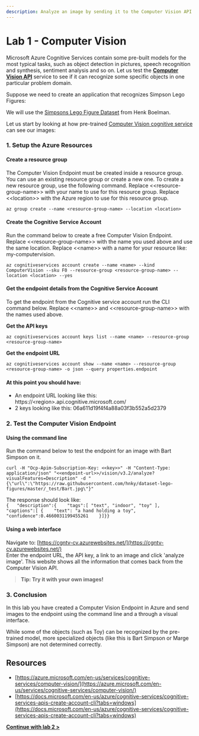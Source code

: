```yaml
---
description: Analyze an image by sending it to the Computer Vision API
---
```


# Lab 1 - Computer Vision

Microsoft Azure Cognitive Services contain some pre-built models for the most typical tasks, such as object detection in pictures, speech recognition and synthesis, sentiment analysis and so on. Let us test the [**Computer Vision API**](https://azure.microsoft.com/services/cognitive-services/computer-vision/?WT.mc_id=gaic-github-heboelma) service to see if it can recognize some specific objects in one particular problem domain.

Suppose we need to create an application that recognizes Simpson Lego Figures:

We will use the [Simpsons Lego Figure Dataset](https://github.com/hnky/dataset-lego-figures) from Henk Boelman.

Let us start by looking at how pre-trained [Computer Vision cognitive service](https://azure.microsoft.com/services/cognitive-services/computer-vision/?WT.mc_id=gaic-github-heboelma) can see our images:

### 1. Setup the Azure Resources

#### Create a resource group

The Computer Vision Endpoint must be created inside a resource group. You can use an existing resource group or create a new one. To create a new resource group, use the following command. Replace  &lt;&lt;resource-group-name&gt;&gt; with your name to use for this resource group. Replace &lt;&lt;location&gt;&gt;  with the Azure region to use for this resource group.

```text
az group create --name <resource-group-name> --location <location>
```

#### Create the Cognitive Service Account

Run the command below to create a free Computer Vision Endpoint. Replace &lt;&lt;resource-group-name&gt;&gt; with the name you used above and use the same location. Replace &lt;&lt;name&gt;&gt; with a name for your resource like: my-computervision.

```text
az cognitiveservices account create --name <name> --kind ComputerVision --sku F0 --resource-group <resource-group-name> --location <location> --yes
```

#### Get the endpoint details from the Cognitive Service Account

To get the endpoint from the Cognitive service account run the CLI command below. Replace &lt;&lt;name&gt;&gt; and &lt;&lt;resource-group-name&gt;&gt; with the names used above. 

**Get the API keys**

```text
az cognitiveservices account keys list --name <name> --resource-group <resource-group-name> 
```

**Get the endpoint URL**

```text
az cognitiveservices account show --name <name> --resource-group <resource-group-name> -o json --query properties.endpoint
```

#### At this point you should have:

- An endpoint URL looking like this: https://&lt;region&gt;.api.cognitive.microsoft.com/   
- 2 keys looking like this: 06a611d19f4f4a88a03f3b552a5d2379

### 2. Test the Computer Vision Endpoint

#### Using the command line

Run the command below to test the endpoint for an image with Bart Simpson on it.

```text
curl -H "Ocp-Apim-Subscription-Key: <<key>>" -H "Content-Type: application/json" "<<endpoint-url>>/vision/v3.2/analyze?visualFeatures=Description" -d "{\"url\":\"https://raw.githubusercontent.com/hnky/dataset-lego-figures/master/_test/Bart.jpg\"}"
```

The response should look like:  
`{  
"description":{   
    "tags":[ "text", "indoor", "toy" ],   
"captions":[ {   
    "text": "a hand holding a toy",   
    "confidence":0.4660031199455261   
}]}}`

#### Using a web interface

Navigate to: [https://cgntv-cv.azurewebsites.net/](https://cgntv-cv.azurewebsites.net/)  
Enter the endpoint URL, the API key, a link to an image and click 'analyze image'. This website shows all the information that comes back from the Computer Vision API.

> **Tip: Try it with your own images!**

### 3. Conclusion

In this lab you have created a Computer Vision Endpoint in Azure and send images to the endpoint using the command line and a through a visual interface.

While some of the objects \(such as Toy\) can be recognized by the pre-trained model, more specialized objects \(like this is Bart Simpson or Marge Simpson\) are not determined correctly.

## Resources

* [https://azure.microsoft.com/en-us/services/cognitive-services/computer-vision/](https://azure.microsoft.com/en-us/services/cognitive-services/computer-vision/)
* [https://docs.microsoft.com/en-us/azure/cognitive-services/cognitive-services-apis-create-account-cli?tabs=windows](https://docs.microsoft.com/en-us/azure/cognitive-services/cognitive-services-apis-create-account-cli?tabs=windows)

[**Continue with lab 2 &gt;**](lab-2.md)

